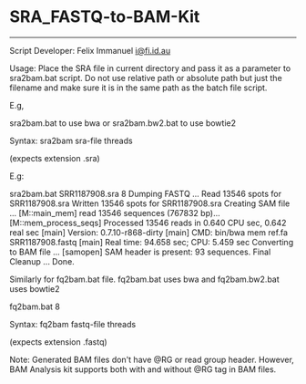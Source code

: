 # SRA_FASTQ-to-BAM-Kit
--------------------
Script Developer: Felix Immanuel <i@fi.id.au>


Usage: Place the SRA file in current directory and pass it as a parameter to sra2bam.bat script.
Do not use relative path or absolute path but just the filename and make sure it is in the same path as the batch file script.

E.g,

sra2bam.bat to use bwa or sra2bam.bw2.bat to use bowtie2

 Syntax:
    sra2bam sra-file threads

(expects extension .sra)

E.g:

sra2bam.bat SRR1187908.sra 8
Dumping FASTQ ...
Read 13546 spots for SRR1187908.sra
Written 13546 spots for SRR1187908.sra
Creating SAM file ...
[M::main_mem] read 13546 sequences (767832 bp)...
[M::mem_process_seqs] Processed 13546 reads in 0.640 CPU sec, 0.642 real sec
[main] Version: 0.7.10-r868-dirty
[main] CMD: bin/bwa mem ref.fa SRR1187908.fastq
[main] Real time: 94.658 sec; CPU: 5.459 sec
Converting to BAM file ...
[samopen] SAM header is present: 93 sequences.
Final Cleanup ...
Done.

Similarly for fq2bam.bat file. fq2bam.bat uses bwa and fq2bam.bw2.bat uses bowtie2

fq2bam.bat 8

 Syntax:
    fq2bam fastq-file threads

(expects extension .fastq)

Note: Generated BAM files don't have @RG or read group header. However, BAM Analysis kit supports both with and without @RG tag in BAM files.
